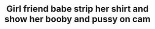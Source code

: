---
layout: post
title: Girl friend babe strip her shirt and show her booby and pussy on cam
duration: '05:19'
view: 615
rate: 2
video: 'https://flashservice.xvideos.com/embedframe/26043551'
category: 
 - amateur
 - beautiful
 - brunette
 - curvy
 - hd
 - pinay
 - pov
 - student
tags: 
 - pinay-sex
priority: 0.9
changefreq: daily
---